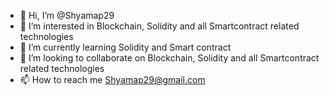 - 👋 Hi, I’m @Shyamap29
- 👀 I’m interested in Blockchain, Solidity and all Smartcontract related technologies
- 🌱 I’m currently learning Solidity and Smart contract
- 💞️ I’m looking to collaborate on Blockchain, Solidity and all Smartcontract related technologies
- 📫 How to reach me Shyamap29@gmail.com

<!---
Shyamap29/Shyamap29 is a ✨ special ✨ repository because its `README.md` (this file) appears on your GitHub profile.
You can click the Preview link to take a look at your changes.
--->
